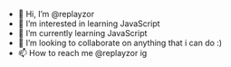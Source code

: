 - 👋 Hi, I’m @replayzor
- 👀 I’m interested in learning JavaScript
- 🌱 I’m currently learning JavaScript
- 💞️ I’m looking to collaborate on anything that i can do :)
- 📫 How to reach me @replayzor ig

<!---
replayzor/replayzor is a ✨ special ✨ repository because its `README.md` (this file) appears on your GitHub profile.
You can click the Preview link to take a look at your changes.
--->

